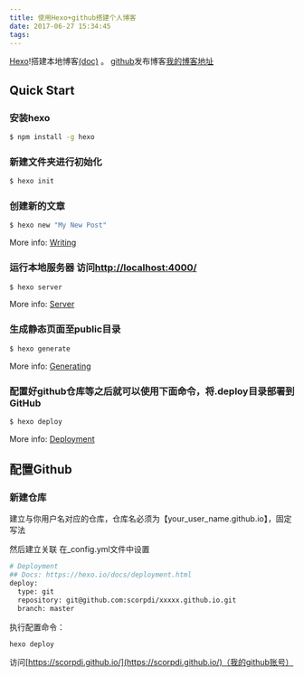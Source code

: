 ```yaml
---
title: 使用Hexo+github搭建个人博客
date: 2017-06-27 15:34:45
tags:
---
```


[Hexo](https://hexo.io/)!搭建本地博客[(doc)](https://hexo.io/docs/) 。
[github](https://github.com)发布博客[我的博客地址](https://scorpdi.github.io)

## Quick Start

### 安装hexo

``` bash
$ npm install -g hexo
```

### 新建文件夹进行初始化

``` bash
$ hexo init
```

### 创建新的文章

``` bash
$ hexo new "My New Post"
```

More info: [Writing](https://hexo.io/docs/writing.html)

### 运行本地服务器 访问[http://localhost:4000/](http://localhost:4000/)

``` bash
$ hexo server
```

More info: [Server](https://hexo.io/docs/server.html)

### 生成静态页面至public目录

``` bash
$ hexo generate
```

More info: [Generating](https://hexo.io/docs/generating.html)

### 配置好github仓库等之后就可以使用下面命令，将.deploy目录部署到GitHub

``` bash
$ hexo deploy
```

More info: [Deployment](https://hexo.io/docs/deployment.html)

## 配置Github

### 新建仓库

建立与你用户名对应的仓库，仓库名必须为【your_user_name.github.io】，固定写法

然后建立关联
在_config.yml文件中设置
``` bash
# Deployment
## Docs: https://hexo.io/docs/deployment.html
deploy:
  type: git
  repository: git@github.com:scorpdi/xxxxx.github.io.git
  branch: master
```

执行配置命令：
```
hexo deploy
```
访问[https://scorpdi.github.io/](https://scorpdi.github.io/)（我的github账号）
